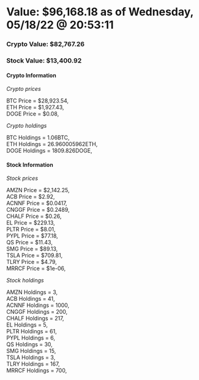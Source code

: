 # Value: $96,168.18 as of Wednesday, 05/18/22 @ 20:53:11 

### Crypto Value: $82,767.26

### Stock Value: $13,400.92

#### Crypto Information 
*Crypto prices* 

BTC Price = $28,923.54,  
ETH Price = $1,927.43,  
DOGE Price = $0.08,  


*Crypto holdings* 

BTC Holdings = 1.06BTC,  
ETH Holdings = 26.960005962ETH,  
DOGE Holdings = 1809.826DOGE,  


#### Stock Information 

*Stock prices* 

AMZN Price = $2,142.25,  
ACB Price = $2.92,  
ACNNF Price = $0.0417,  
CNGGF Price = $0.2489,  
CHALF Price = $0.26,  
EL Price = $229.13,  
PLTR Price = $8.01,  
PYPL Price = $77.18,  
QS Price = $11.43,  
SMG Price = $89.13,  
TSLA Price = $709.81,  
TLRY Price = $4.79,  
MRRCF Price = $1e-06,  


*Stock holdings* 

AMZN Holdings = 3,  
ACB Holdings = 41,  
ACNNF Holdings = 1000,  
CNGGF Holdings = 200,  
CHALF Holdings = 217,  
EL Holdings = 5,  
PLTR Holdings = 61,  
PYPL Holdings = 6,  
QS Holdings = 30,  
SMG Holdings = 15,  
TSLA Holdings = 3,  
TLRY Holdings = 167,  
MRRCF Holdings = 700,  


